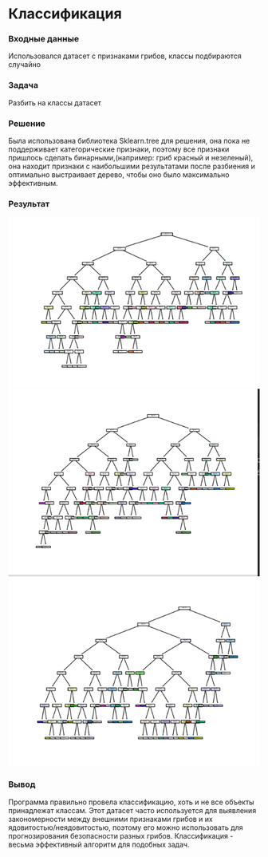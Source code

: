 # Классификация
### Входные данные
Использовался датасет с признаками грибов, классы подбираются случайно
### Задача
Разбить на классы датасет
### Решение
Была использована библиотека Sklearn.tree для решения, она пока не поддерживает категорические признаки, поэтому все признаки пришлось сделать бинарными,(например: гриб красный и незеленый), она находит признаки с наибольшими результатами после разбиения и оптимально выстраивает дерево, чтобы оно было максимально эффективным. 
### Результат
![](https://github.com/oreshkichikaladnie/machine_learning/blob/main/Figure_2.png)
![](https://github.com/oreshkichikaladnie/machine_learning/blob/main/classification/Screenshot%20from%202021-01-09%2018-44-08.png)
![](https://github.com/oreshkichikaladnie/machine_learning/blob/main/classification/Screenshot%20from%202021-01-09%2018-44-24.png)

### Вывод
Программа правильно провела классификацию, хоть и не все объекты принадлежат классам.
Этот датасет часто используется для выявления закономерности между внешними признаками грибов и их ядовитостью/неядовитостью, поэтому его можно использовать для прогнозирования безопасности разных грибов.
Классификация - весьма эффективный алгоритм для подобных задач. 
